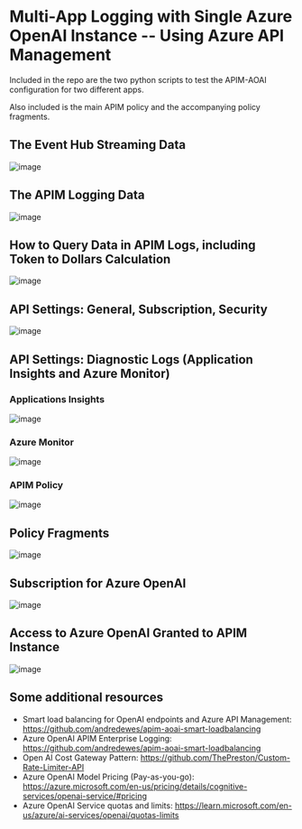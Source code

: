 # Multi-App Logging with Single Azure OpenAI Instance -- Using Azure API Management

Included in the repo are the two python scripts to test the APIM-AOAI configuration for two different apps.

Also included is the main APIM policy and the accompanying policy fragments.

## The Event Hub Streaming Data

![image](https://github.com/blazekids4/apim-multiapp-logging/assets/45666337/be37da04-4dbb-474f-9f56-1ab302f2fcf9)

## The APIM Logging Data

![image](https://github.com/blazekids4/apim-multiapp-logging/assets/45666337/88045009-93c8-4a24-8e19-875ae05d2eed)

## How to Query Data in APIM Logs, including Token to Dollars Calculation

![image](https://github.com/blazekids4/apim-multiapp-logging/assets/45666337/410e46bb-d909-4aea-b66a-b094cd3e537b)

## API Settings:  General, Subscription, Security

![image](https://github.com/blazekids4/apim-multiapp-logging/assets/45666337/f68060fc-21ee-447c-82bc-0b85a17d8c98)

## API Settings:  Diagnostic Logs (Application Insights and Azure Monitor)

### Applications Insights

![image](https://github.com/blazekids4/apim-multiapp-logging/assets/45666337/06b61d75-a959-4063-91e2-e866980a3c49)

### Azure Monitor

![image](https://github.com/blazekids4/apim-multiapp-logging/assets/45666337/e6f1e629-ba08-4c03-bf0e-c37ce24168b0)

### APIM Policy

![image](https://github.com/blazekids4/apim-multiapp-logging/assets/45666337/e81cc807-3722-49cd-80b3-bc6143c8a37e)

## Policy Fragments

![image](https://github.com/blazekids4/apim-multiapp-logging/assets/45666337/6f932f9c-ba7e-4457-9883-d2bb6ab00aff)

## Subscription for Azure OpenAI

![image](https://github.com/blazekids4/apim-multiapp-logging/assets/45666337/830b7fa1-75e0-4d2d-be65-3f8041788ddb)

## Access to Azure OpenAI Granted to APIM Instance

![image](https://github.com/blazekids4/apim-multiapp-logging/assets/45666337/402ee6c2-6b01-44ff-918d-57eecadfb9df)

## Some additional resources

- Smart load balancing for OpenAI endpoints and Azure API Management:  <https://github.com/andredewes/apim-aoai-smart-loadbalancing>
- Azure OpenAI APIM Enterprise Logging: <https://github.com/andredewes/apim-aoai-smart-loadbalancing>
- Open AI Cost Gateway Pattern:  <https://github.com/ThePreston/Custom-Rate-Limiter-API>
- Azure OpenAI Model Pricing (Pay-as-you-go):  <https://azure.microsoft.com/en-us/pricing/details/cognitive-services/openai-service/#pricing>
- Azure OpenAI Service quotas and limits:  <https://learn.microsoft.com/en-us/azure/ai-services/openai/quotas-limits>
